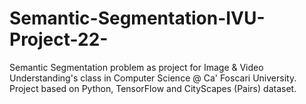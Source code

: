 # Semantic-Segmentation-IVU-Project-22-
Semantic Segmentation problem as project for Image &amp; Video Understanding's class in Computer Science @ Ca' Foscari University. Project based on Python, TensorFlow and CityScapes (Pairs) dataset.
